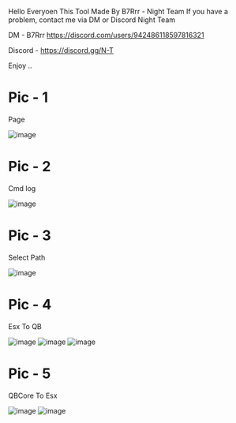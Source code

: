 Hello Everyoen This Tool Made By B7Rrr - Night Team If you have a problem, contact me via DM or Discord Night Team

DM - B7Rrr <https://discord.com/users/942486118597816321>

Discord - https://discord.gg/N-T

Enjoy ..

# Pic - 1


Page


![image](https://github.com/NightTeam7/NT-ExsToQBCore/assets/125240034/cd104a38-afce-44f6-89f9-2b2c956634b8)


# Pic - 2


Cmd log


![image](https://github.com/NightTeam7/NT-ExsToQBCore/assets/125240034/36e5f1da-6fb1-434a-98aa-2c7bd350f117)

# Pic - 3


Select Path


![image](https://github.com/NightTeam7/NT-ExsToQBCore/assets/125240034/2d286277-328c-4ff1-a354-034cd58dbcb4)
# Pic - 4


Esx To QB


![image](https://github.com/NightTeam7/NT-ExsToQBCore/assets/125240034/67ae6e62-fe1b-4b34-8fa8-d7c391ea9557)
![image](https://github.com/NightTeam7/NT-ExsToQBCore/assets/125240034/48ad4f1e-e7ac-4f0d-9b14-46b5360d91fb)
![image](https://github.com/NightTeam7/NT-ExsToQBCore/assets/125240034/98abbd98-a9c7-4f22-9b74-30cebe15431d)

# Pic - 5


QBCore To Esx


![image](https://github.com/NightTeam7/NT-ExsToQBCore/assets/125240034/936808ba-c312-4d32-b233-ef88ee58ee50)
![image](https://github.com/NightTeam7/NT-ExsToQBCore/assets/125240034/c909f9c1-0f53-4df4-88fa-80a453f9b7dc)
